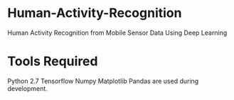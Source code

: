# Human-Activity-Recognition
Human Activity Recognition from Mobile Sensor Data Using Deep Learning

# Tools Required
Python 2.7 
Tensorflow
Numpy
Matplotlib
Pandas
are used during development.

